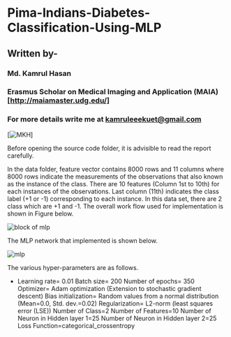 # Pima-Indians-Diabetes-Classification-Using-MLP
## Written by-
### Md. Kamrul Hasan 
### Erasmus Scholar on Medical Imaging and Application (MAIA) [http://maiamaster.udg.edu/]
### For more details write me at kamruleeekuet@gmail.com
[![MKH](https://cdn.rawgit.com/sindresorhus/awesome/d7305f38d29fed78fa85652e3a63e154dd8e8829/media/badge.svg)] <br />

Before opening the source code folder, it is advisible to read the report carefully. 

In the data folder, feature vector contains 8000 rows and 11 columns where 8000 rows indicate the measurements of the observations that also known as the instance of the class. There are 10 features (Column 1st to 10th) for each instances of the observations. Last column (11th) indicates the class label (+1 or -1) corresponding to each instance. In this data set, there are 2 class which are +1 and -1. The overall work flow used for implementation is shown in Figure below. 

![block of mlp](https://user-images.githubusercontent.com/32570071/52538567-83ab2b00-2d74-11e9-94ce-b29c179040ec.png)

The MLP network that implemented is shown below. 

![mlp](https://user-images.githubusercontent.com/32570071/52538591-be14c800-2d74-11e9-9fa5-10f12fe8ab71.png)

The various hyper-parameters are as follows. 

* Learning rate= 0.01
Batch size= 200
Number of epochs= 350
Optimizer= Adam optimization (Extension to stochastic gradient descent)
Bias initialization= Random values from a normal distribution (Mean=0.0, Std. dev.=0.02)
Regularization= L2-norm (least squares error (LSE))
Number of Class=2
Number of Features=10
Number of Neuron in Hidden layer 1=25
Number of Neuron in Hidden layer 2=25
Loss Function=categorical_crossentropy
